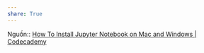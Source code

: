 ```yaml
---
share: True
---
```

Nguồn:: [How To Install Jupyter Notebook on Mac and Windows | Codecademy](https://www.codecademy.com/article/setting-up-jupyter-notebook)